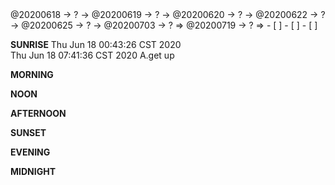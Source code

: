 <link rel="stylesheet"  type="text/css" href="./css/hiddenprivate.css"/>
<TODO>@20200618 → ? → @20200619 → ? → @20200620 → ? → @20200622 → ? → @20200625 → ? → @20200703 → ? ⇒ @20200719 → ? ⇒ </TODO>
- [ ]    
- [ ]    
- [ ]    

<timeblock>__SUNRISE__</timeblock>
<action>Thu Jun 18 00:43:26 CST 2020 </action>            
<action>Thu Jun 18 07:41:36 CST 2020 A.get up</action>            

<timeblock>__MORNING__</timeblock>

<timeblock>__NOON__</timeblock>

<timeblock>__AFTERNOON__</timeblock>

<timeblock>__SUNSET__</timeblock>

<timeblock>__EVENING__</timeblock>

<timeblock>__MIDNIGHT__</timeblock>

